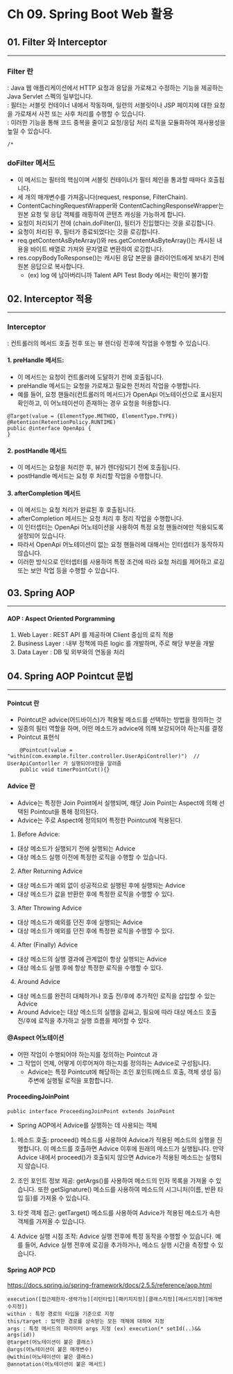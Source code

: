 # Ch 09. Spring Boot Web 활용
## 01. Filter 와 Interceptor
---
### Filter 란
: Java 웹 애플리케이션에서 HTTP 요청과 응답을 가로채고 수정하는 기능을 제공하는 Java Servlet 스펙의 일부입니다.   
: 필터는 서블릿 컨테이너 내에서 작동하며, 일련의 서블릿이나 JSP 페이지에 대한 요청을 가로채서 사전 또는 사후 처리를 수행할 수 있습니다.    
: 이러한 기능을 통해 코드 중복을 줄이고 요청/응답 처리 로직을 모듈화하여 재사용성을 높일 수 있습니다.   
```
/*

```
###  doFilter 메서드

- 이 메서드는 필터의 핵심이며 서블릿 컨테이너가 필터 체인을 통과할 때마다 호출됩니다.
- 세 개의 매개변수를 가져옵니다(request, response, FilterChain).
- ContentCachingRequestWrapper와 ContentCachingResponseWrapper는 원본 요청 및 응답 객체를 래핑하여 콘텐츠 캐싱을 가능하게 합니다.
- 요청이 처리되기 전에 (chain.doFilter()), 필터가 진입했다는 것을 로깅합니다.
- 요청이 처리된 후, 필터가 종료되었다는 것을 로깅합니다.
- req.getContentAsByteArray()와 res.getContentAsByteArray()는 캐시된 내용을 바이트 배열로 가져와 문자열로 변환하여 로깅합니다.
- res.copyBodyToResponse()는 캐시된 응답 본문을 클라이언트에게 보내기 전에 원본 응답으로 복사합니다. 
	-  (ex) log 에 남아버리니까 Talent API Test Body 에서는 확인이 불가함



## 02. Interceptor 적용
---
### Interceptor 
:  컨트롤러의 메서드 호출 전후 또는 뷰 렌더링 전후에 작업을 수행할 수 있습니다.   

#### 1. preHandle 메서드:
- 이 메서드는 요청이 컨트롤러에 도달하기 전에 호출됩니다.
- preHandle 메서드는 요청을 가로채고 필요한 전처리 작업을 수행합니다.
- 예를 들어, 요청 핸들러(컨트롤러의 메서드)가 OpenApi 어노테이션으로 표시된지 확인하고, 이 어노테이션이 존재하는 경우 요청을 허용합니다.
```
@Target(value = {ElementType.METHOD, ElementType.TYPE})
@Retention(RetentionPolicy.RUNTIME)
public @interface OpenApi {
}
```

#### 2. postHandle 메서드
- 이 메서드는 요청을 처리한 후, 뷰가 렌더링되기 전에 호출됩니다.
- postHandle 메서드는 요청 후 처리할 작업을 수행합니다. 

#### 3. afterCompletion 메서드
- 이 메서드는 요청 처리가 완료된 후 호출됩니다.
- afterCompletion 메서드는 요청 처리 후 정리 작업을 수행합니다. 
- 이 인터셉터는 OpenApi 어노테이션을 사용하여 특정 요청 핸들러에만 적용되도록 설정되어 있습니다. 
- 따라서 OpenApi 어노테이션이 없는 요청 핸들러에 대해서는 인터셉터가 동작하지 않습니다. 
- 이러한 방식으로 인터셉터를 사용하여 특정 조건에 따라 요청 처리를 제어하고 로깅 또는 보안 작업 등을 수행할 수 있습니다.

## 03. Spring AOP
---
#### AOP : Aspect Oriented Porgramming
1. Web Layer : REST API 를 제공하며 Client 중심의 로직 적용
2. Business Layer : 내부 정책에 따른 logic 를 개발하며, 주로 해당 부분을 개발
3. Data Layer : DB 및 외부와의 연동을 처리

## 04. Spring AOP Pointcut 문법
---
#### Pointcut 란
- Pointcut은 advice(어드바이스)가 적용될 메소드를 선택하는 방법을 정의하는 것
- 일종의 필터 역할을 하며, 어떤 메소드가 advice에 의해 보강되어야 하는지를 결정
- Pointcut 표현식
```
    @Pointcut(value = "within(com.example.filter.controller.UserApiController)")  // UserApiContorller 가 실행되어야함을 알려줌
    public void timerPointCut(){}
```

#### Advice 란
-  Advice는 특정한 Join Point에서 실행되며, 해당 Join Point는 Aspect에 의해 선택된 Pointcut을 통해 정의된다.
- Advice는 주로 Aspect에 정의되어 특정한 Pointcut에 적용된다.
1. Before Advice: 
- 대상 메소드가 실행되기 전에 실행되는 Advice
- 대상 메소드 실행 이전에 특정한 로직을 수행할 수 있습니다.
2. After Returning Advice
- 대상 메소드가 예외 없이 성공적으로 실행된 후에 실행되는 Advice
- 대상 메소드가 값을 반환한 후에 특정한 로직을 수행할 수 있다.
3. After Throwing Advice
- 대상 메소드가 예외를 던진 후에 실행되는 Advice
- 대상 메소드가 예외를 던진 후에 특정한 로직을 수행할 수 있다.
4. After (Finally) Advice
- 대상 메소드의 실행 결과에 관계없이 항상 실행되는 Advice
- 대상 메소드 실행 후에 항상 특정한 로직을 수행할 수 있다.
4. Around Advice
- 대상 메소드를 완전히 대체하거나 호출 전/후에 추가적인 로직을 삽입할 수 있는 Advice 
- Around Advice는 대상 메소드의 실행을 감싸고, 필요에 따라 대상 메소드 호출 전/후에 로직을 추가하고 실행 흐름을 제어할 수 있다.

#### @Aspect 어노테이션
- 어떤 작업이 수행되어야 하는지를 정의하는 Pointcut 과
- 그 작업이 언제, 어떻게 이루어져야 하는지를 정의하는 Advice로 구성됩니다. 
    - Advice는 특정 Pointcut에 해당하는 조인 포인트(메소드 호출, 객체 생성 등) 주변에 실행될 로직을 포함합니다.

#### ProceedingJoinPoint 
```
public interface ProceedingJoinPoint extends JoinPoint
```
- Spring AOP에서 Advice를 실행하는 데 사용되는 객체
1. 메소드 호출: proceed() 메소드를 사용하여 Advice가 적용된 메소드의 실행을 진행합니다. 이 메소드를 호출하면 Advice 이후에 원래의 메소드가 실행됩니다. 만약 Advice 내에서 proceed()가 호출되지 않으면 Advice가 적용된 메소드는 실행되지 않습니다.

2. 조인 포인트 정보 제공: getArgs()를 사용하여 메소드의 인자 목록을 가져올 수 있습니다. 또한 getSignature() 메소드를 사용하여 메소드의 시그니처(이름, 반환 타입 등)를 가져올 수 있습니다.

3. 타겟 객체 접근: getTarget() 메소드를 사용하여 Advice가 적용된 메소드가 속한 객체를 가져올 수 있습니다.

4. Advice 실행 시점 조작: Advice 실행 전후에 특정 동작을 수행할 수 있습니다. 예를 들어, Advice 실행 전후에 로깅을 추가하거나, 메소드 실행 시간을 측정할 수 있습니다.


#### Spring AOP PCD
https://docs.spring.io/spring-framework/docs/2.5.5/reference/aop.html
```
execution([접근제한자-생략가능][리턴타입][패키지지정][클래스지정][메서드지정][매개변수지정])   
within : 특정 경로의 타입을 기준으로 지정   
this/target : 입력한 경로를 상속받는 모든 객체에 대하여 지정   
args : 특정 메서드의 파라미터 args 지정 (ex) execution(* setId(..)&& args(id))   
@target(어노테이션이 붙은 클래스)   
@args(어노테이션이 붙은 매개변수)
@within(어노테이션이 붙은 클래스)
@annotation(어노테이션이 붙은 메서드)
```